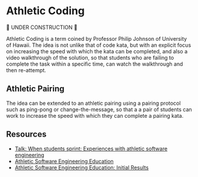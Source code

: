 Athletic Coding
==============

:construction: UNDER CONSTRUCTION :construction:

Athletic Coding is a term coined by Professor Philip Johnson of University of Hawaii.  The idea is not unlike that of code kata, but with an explicit focus on increasing the speed with which the kata can be completed, and also a video walkthrough of the solution, so that students who are failing to complete the task within a specific time, can watch the walkthrough and then re-attempt.

Athletic Pairing
--------

The idea can be extended to an athletic pairing using a pairing protocol such as ping-pong or change-the-message, so that a a pair of students can work to increase the speed with which they can complete a pairing kata.

Resources
--------

* [Talk: When students sprint: Experiences with athletic software engineering](http://philipmjohnson.org/talks/athletic/)
* [Athletic Software Engineering Education](http://philipmjohnson.org/2013/07/12/athletic-software-engineering-education/)
* [Athletic Software Engineering Education: Initial Results](http://philipmjohnson.org/2013/12/16/athletic-software-engineering-education-initial-results/)
